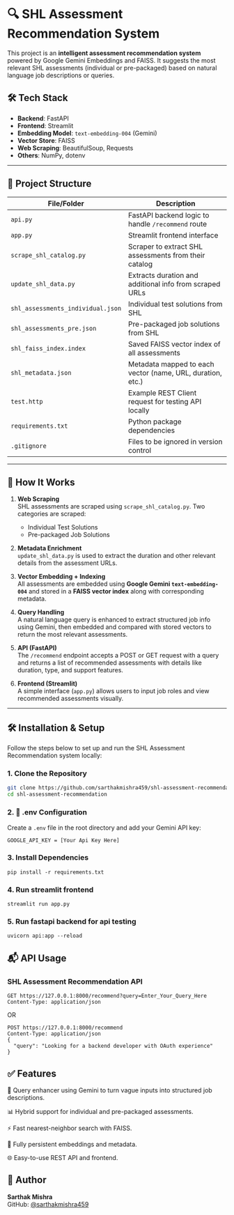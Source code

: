 # 🔍 SHL Assessment Recommendation System

This project is an **intelligent assessment recommendation system** powered by Google Gemini Embeddings and FAISS. It suggests the most relevant SHL assessments (individual or pre-packaged) based on natural language job descriptions or queries.

## 🛠️ Tech Stack

- **Backend**: FastAPI
- **Frontend**: Streamlit
- **Embedding Model**: `text-embedding-004` (Gemini)
- **Vector Store**: FAISS
- **Web Scraping**: BeautifulSoup, Requests
- **Others**: NumPy, dotenv

---

## 📁 Project Structure

| File/Folder                  | Description |
|-----------------------------|-------------|
| `api.py`                    | FastAPI backend logic to handle `/recommend` route |
| `app.py`                    | Streamlit frontend interface |
| `scrape_shl_catalog.py`     | Scraper to extract SHL assessments from their catalog |
| `update_shl_data.py`        | Extracts duration and additional info from scraped URLs |
| `shl_assessments_individual.json` | Individual test solutions from SHL |
| `shl_assessments_pre.json`  | Pre-packaged job solutions from SHL |
| `shl_faiss_index.index`     | Saved FAISS vector index of all assessments |
| `shl_metadata.json`         | Metadata mapped to each vector (name, URL, duration, etc.) |
| `test.http`                 | Example REST Client request for testing API locally |
| `requirements.txt`          | Python package dependencies |
| `.gitignore`                | Files to be ignored in version control |

---

## 🚀 How It Works

1. **Web Scraping**  
   SHL assessments are scraped using `scrape_shl_catalog.py`. Two categories are scraped:
   - Individual Test Solutions
   - Pre-packaged Job Solutions

2. **Metadata Enrichment**  
   `update_shl_data.py` is used to extract the duration and other relevant details from the assessment URLs.

3. **Vector Embedding + Indexing**  
   All assessments are embedded using **Google Gemini `text-embedding-004`** and stored in a **FAISS vector index** along with corresponding metadata.

4. **Query Handling**  
   A natural language query is enhanced to extract structured job info using Gemini, then embedded and compared with stored vectors to return the most relevant assessments.

5. **API (FastAPI)**  
   The `/recommend` endpoint accepts a POST or GET request with a query and returns a list of recommended assessments with details like duration, type, and support features.

6. **Frontend (Streamlit)**  
   A simple interface (`app.py`) allows users to input job roles and view recommended assessments visually.

---
## 🛠️ Installation & Setup

Follow the steps below to set up and run the SHL Assessment Recommendation system locally:

### 1. Clone the Repository

```bash
git clone https://github.com/sarthakmishra459/shl-assessment-recommendation.git
cd shl-assessment-recommendation
```
### 2. 🔐 .env Configuration

Create a `.env` file in the root directory and add your Gemini API key:
```
GOOGLE_API_KEY = [Your Api Key Here]
```
### 3. Install Dependencies
```
pip install -r requirements.txt
```
### 4. Run streamlit frontend
```
streamlit run app.py
```
### 5. Run fastapi backend for api testing
```
uvicorn api:app --reload
```
## 📬 API Usage

### SHL Assessment Recommendation API
```
GET https://127.0.0.1:8000/recommend?query=Enter_Your_Query_Here
Content-Type: application/json
```
OR
```
POST https://127.0.0.1:8000/recommend
Content-Type: application/json
{
  "query": "Looking for a backend developer with OAuth experience"
}
```
## ✅ Features

🔎 Query enhancer using Gemini to turn vague inputs into structured job descriptions.

📊 Hybrid support for individual and pre-packaged assessments.

⚡ Fast nearest-neighbor search with FAISS.

📂 Fully persistent embeddings and metadata.

🌐 Easy-to-use REST API and frontend.

## 🙌 Author

**Sarthak Mishra**  
GitHub: [@sarthakmishra459](https://github.com/sarthakmishra459)
